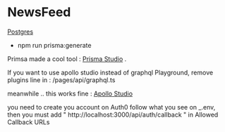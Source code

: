 # NewsFeed

[Postgres](https://postgresapp.com/)

- npm run prisma:generate

Primsa made a cool tool : [Prisma Studio](https://www.prisma.io/studio) .


If you want to use apollo studio instead of graphql Playground, remove plugins line in : /pages/api/graphql.ts

meanwhile .. this works fine : [Apollo Studio](https://studio.apollographql.com/sandbox/explorer)

you need to create you account on Auth0 follow what you see on \_.env, then you must add " http://localhost:3000/api/auth/callback " in Allowed Callback URLs
